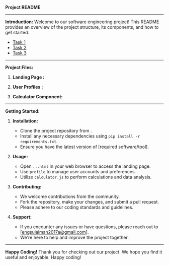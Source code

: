 **Project README**

---

**Introduction:**
Welcome to our software engineering project! This README provides an overview of the project structure, its components, and how to get started.
- [Task 1](task1/)
- [Task 2](task2/)
- [Task 3](task3/)


---

**Project Files:**
1. **Landing Page :**

2. **User Profiles :**
  
3. **Calculator Component:**
  
---

**Getting Started:**
1. **Installation:**
   - Clone the project repository from .
   - Install any necessary dependencies using `pip install -r requirements.txt`.
   - Ensure you have the latest version of [required software/tool].

2. **Usage:**
   - Open `...html` in your web browser to access the landing page.
   - Use `profile` to manage user accounts and preferences.
   - Utilize `calculator.js` to perform calculations and data analysis.

3. **Contributing:**
   - We welcome contributions from the community.
   - Fork the repository, make your changes, and submit a pull request.
   - Please adhere to our coding standards and guidelines.

4. **Support:**
   - If you encounter any issues or have questions, please reach out to [engsulaiman2017a@gmail.com].
   - We're here to help and improve the project together.


---


**Happy Coding!**
Thank you for checking out our project. We hope you find it useful and enjoyable. Happy coding!
